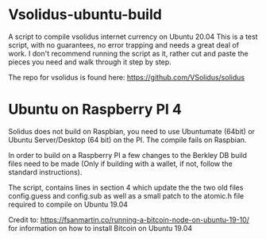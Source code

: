 # Vsolidus-ubuntu-build
A script to compile vsolidus internet currency on Ubuntu 20.04
This is a test script, with no guarantees, no error trapping and needs a great deal of work. I don't recommend running the script as it, rather cut and paste
the pieces you need and walk through it step by step.

The repo for vsolidus is found here: https://github.com/VSolidus/solidus

# Ubuntu on Raspberry PI 4

Solidus does not build on Raspbian, you need to use Ubuntumate (64bit)  or Ubuntu Server/Desktop (64 bit) on the PI. The compile fails on Raspbian.

In order to build on a Raspberry PI a few changes to the Berkley DB build files need to be made (Only if building with a wallet, if not, follow the standard instructions).

The script, contains lines in section 4 which update the the two old files config.guess and config.sub as well as a small patch to the atomic.h file required to compile on Ubuntu 19.04 

Credit to: https://fsanmartin.co/running-a-bitcoin-node-on-ubuntu-19-10/ for information on how to install Bitcoin on Ubuntu 19.04

